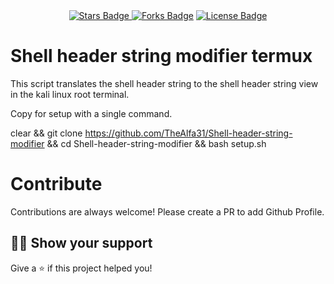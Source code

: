 <div align="center">
  <a href="https://github.com/TheAlfa31/Shell-header-string-modifier/stargazers"><img src="https://img.shields.io/github/stars/TheAlfa31/Shell-header-string-modifier" alt="Stars Badge"/>
  <a href="https://github.com/TheAlfa31/Shell-header-string-modifier/network/members"><img src="https://img.shields.io/github/forks/TheAlfa31/Shell-header-string-modifier" alt="Forks Badge"/></a>
  <a href="https://github.com/TheAlfa31/Shell-header-string-modifier/blob/master/LICENSE"><img src="https://img.shields.io/github/license/TheAlfa31/Shell-header-string-modifier" alt="License Badge"/></a>
    
 </div>

# Shell header string modifier termux
This script translates the shell header string to the shell header string view in the kali linux root terminal.

Copy for setup with a single command.

clear && git clone https://github.com/TheAlfa31/Shell-header-string-modifier && cd Shell-header-string-modifier && bash setup.sh


# Contribute

Contributions are always welcome! Please create a PR to add Github Profile.


## :man_astronaut: Show your support

Give a ⭐️ if this project helped you!

